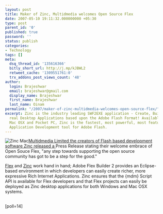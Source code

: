 ```yaml
---
layout: post
title: Maker of Zinc, Multidmedia welcomes Open Source Flex
date: 2007-05-10 19:11:32.000000000 +05:30
type: post
parent_id: '0'
published: true
password: ''
status: publish
categories:
- Technology
tags: []
meta:
  dsq_thread_id: '135616366'
  bitly_short_url: http://j.mp/kJBWL2
  retweet_cache: '1309551761:0'
  trx_addons_post_views_count: '48'
author:
  login: Brajeshwar
  email: brajeshwar@gmail.com
  display_name: Brajeshwar
  first_name: Brajeshwar
  last_name: Oinam
permalink: "/2007/maker-of-zinc-multidmedia-welcomes-open-source-flex/"
excerpt: Zinc is the industry leading SWF2EXE application - Create, Build and Deploy
  real Desktop Applications based upon the Adobe Flash Format! Available for Windows,
  Mac OSX and Pocket PC, Zinc is the fastest, most powerful, most feature-packed Rapid
  Application Development tool for Adobe Flash.
---
```

<p><img src="{{ site.baseurl }}/assets/2007/05/zinc-mac.jpg" alt="Zinc Mac" style="border: 0 none;" /><a href="http://www.multidmedia.com/">Multidmedia Limited the creators of Flash based development software Zinc released a </a>Press Release stating their welcome embrace of Open Souce Flex, "any step towards supporting the open source community has got to be a step for the good."</p>
<p><a href="http://www.adobe.com/go/flex/">Flex</a> and <a href="http://www.multidmedia.com/software/zinc/">Zinc</a> work hand in hand; Adobe Flex Builder 2 provides an Eclipse-based environment in which developers can easily create richer, more expressive Rich Internet Applications. Zinc ensures that the {mdm} Script API is available for Flex developers and that Flex projects can easily be deployed as Zinc desktop applications for both Windows and Mac OSX systems.</p>
<p><!--more--><br />
[poll=14]</p>
